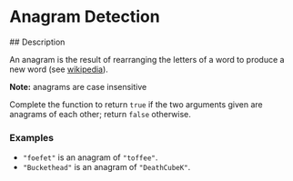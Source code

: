 # Anagram Detection

## Description

An anagram is the result of rearranging the letters of a word to produce a new word (see [wikipedia](https://en.wikipedia.org/wiki/Anagram)).

**Note:** anagrams are case insensitive

Complete the function to return `true` if the two arguments given are anagrams of each other; return `false` otherwise.

### Examples

* `"foefet"` is an anagram of `"toffee"`.
* `"Buckethead"` is an anagram of `"DeathCubeK"`.
